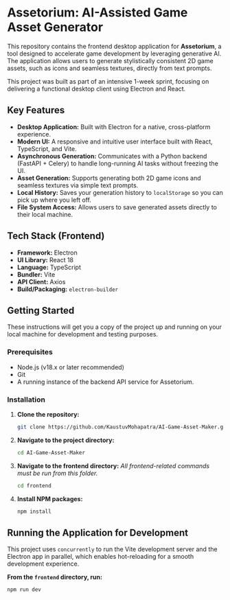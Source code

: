 # Assetorium: AI-Assisted Game Asset Generator

This repository contains the frontend desktop application for **Assetorium**, a tool designed to accelerate game development by leveraging generative AI. The application allows users to generate stylistically consistent 2D game assets, such as icons and seamless textures, directly from text prompts.

This project was built as part of an intensive 1-week sprint, focusing on delivering a functional desktop client using Electron and React.

## Key Features

-   **Desktop Application:** Built with Electron for a native, cross-platform experience.
-   **Modern UI:** A responsive and intuitive user interface built with React, TypeScript, and Vite.
-   **Asynchronous Generation:** Communicates with a Python backend (FastAPI + Celery) to handle long-running AI tasks without freezing the UI.
-   **Asset Generation:** Supports generating both 2D game icons and seamless textures via simple text prompts.
-   **Local History:** Saves your generation history to `localStorage` so you can pick up where you left off.
-   **File System Access:** Allows users to save generated assets directly to their local machine.

## Tech Stack (Frontend)

-   **Framework:** Electron
-   **UI Library:** React 18
-   **Language:** TypeScript
-   **Bundler:** Vite
-   **API Client:** Axios
-   **Build/Packaging:** `electron-builder`

## Getting Started

These instructions will get you a copy of the project up and running on your local machine for development and testing purposes.

### Prerequisites

-   Node.js (v18.x or later recommended)
-   Git
-   A running instance of the backend API service for Assetorium.

### Installation

1.  **Clone the repository:**
    ```bash
    git clone https://github.com/KaustuvMohapatra/AI-Game-Asset-Maker.git
    ```

2.  **Navigate to the project directory:**
    ```bash
    cd AI-Game-Asset-Maker
    ```

3.  **Navigate to the frontend directory:**
    *All frontend-related commands must be run from this folder.*
    ```bash
    cd frontend
    ```

4.  **Install NPM packages:**
    ```bash
    npm install
    ```

## Running the Application for Development

This project uses `concurrently` to run the Vite development server and the Electron app in parallel, which enables hot-reloading for a smooth development experience.

**From the `frontend` directory, run:**

```bash
npm run dev

